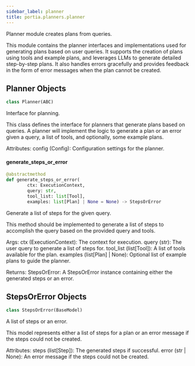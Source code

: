 ```yaml
---
sidebar_label: planner
title: portia.planners.planner
---
```


Planner module creates plans from queries.

This module contains the planner interfaces and implementations used for generating plans
based on user queries. It supports the creation of plans using tools and example plans, and
leverages LLMs to generate detailed step-by-step plans. It also handles errors gracefully and
provides feedback in the form of error messages when the plan cannot be created.

## Planner Objects

```python
class Planner(ABC)
```

Interface for planning.

This class defines the interface for planners that generate plans based on queries.
A planner will implement the logic to generate a plan or an error given a query,
a list of tools, and optionally, some example plans.

Attributes:
    config (Config): Configuration settings for the planner.

#### generate\_steps\_or\_error

```python
@abstractmethod
def generate_steps_or_error(
        ctx: ExecutionContext,
        query: str,
        tool_list: list[Tool],
        examples: list[Plan] | None = None) -> StepsOrError
```

Generate a list of steps for the given query.

This method should be implemented to generate a list of steps to accomplish the query based
on the provided query and tools.

Args:
    ctx (ExecutionContext): The context for execution.
    query (str): The user query to generate a list of steps for.
    tool_list (list[Tool]): A list of tools available for the plan.
    examples (list[Plan] | None): Optional list of example plans to guide the planner.

Returns:
    StepsOrError: A StepsOrError instance containing either the generated steps or an error.

## StepsOrError Objects

```python
class StepsOrError(BaseModel)
```

A list of steps or an error.

This model represents either a list of steps for a plan or an error message if
the steps could not be created.

Attributes:
    steps (list[Step]): The generated steps if successful.
    error (str | None): An error message if the steps could not be created.

